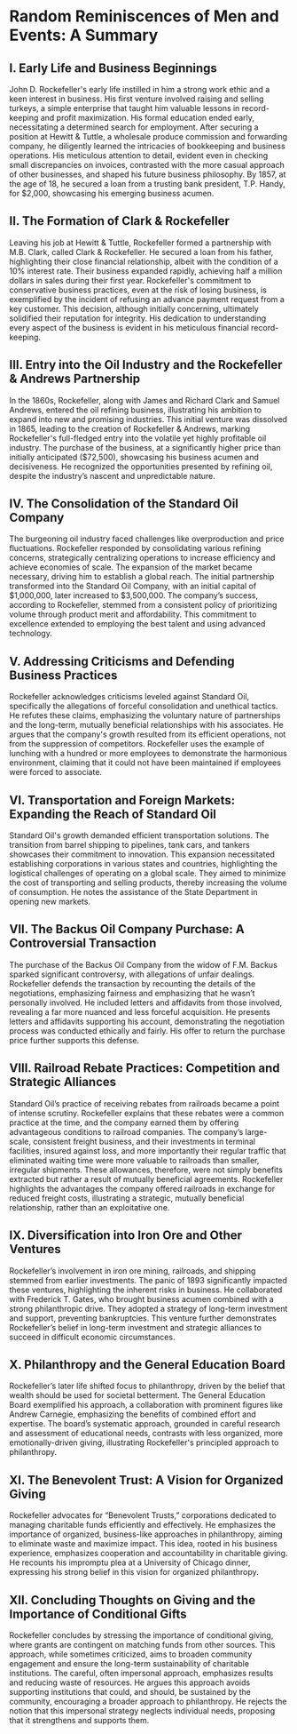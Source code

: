 # Random Reminiscences of Men and Events: A Summary

## I. Early Life and Business Beginnings

John D. Rockefeller's early life instilled in him a strong work ethic and a keen interest in business. His first venture involved raising and selling turkeys, a simple enterprise that taught him valuable lessons in record-keeping and profit maximization.  His formal education ended early, necessitating a determined search for employment. After securing a position at Hewitt & Tuttle, a wholesale produce commission and forwarding company, he diligently learned the intricacies of bookkeeping and business operations.  His meticulous attention to detail, evident even in checking small discrepancies on invoices, contrasted with the more casual approach of other businesses, and shaped his future business philosophy.  By 1857, at the age of 18, he secured a loan from a trusting bank president, T.P. Handy, for $2,000, showcasing his emerging business acumen.

## II. The Formation of Clark & Rockefeller

Leaving his job at Hewitt & Tuttle, Rockefeller formed a partnership with M.B. Clark, called Clark & Rockefeller.  He secured a loan from his father, highlighting their close financial relationship, albeit with the condition of a 10% interest rate. Their business expanded rapidly, achieving half a million dollars in sales during their first year.  Rockefeller's commitment to conservative business practices, even at the risk of losing business, is exemplified by the incident of refusing an advance payment request from a key customer.  This decision, although initially concerning, ultimately solidified their reputation for integrity.  His dedication to understanding every aspect of the business is evident in his meticulous financial record-keeping.

## III. Entry into the Oil Industry and the Rockefeller & Andrews Partnership

In the 1860s, Rockefeller, along with James and Richard Clark and Samuel Andrews, entered the oil refining business, illustrating his ambition to expand into new and promising industries. This initial venture was dissolved in 1865, leading to the creation of Rockefeller & Andrews, marking Rockefeller's full-fledged entry into the volatile yet highly profitable oil industry.  The purchase of the business, at a significantly higher price than initially anticipated ($72,500), showcasing his business acumen and decisiveness.  He recognized the opportunities presented by refining oil, despite the industry’s nascent and unpredictable nature.

## IV. The Consolidation of the Standard Oil Company

The burgeoning oil industry faced challenges like overproduction and price fluctuations.  Rockefeller responded by consolidating various refining concerns, strategically centralizing operations to increase efficiency and achieve economies of scale. The expansion of the market became necessary, driving him to establish a global reach. The initial partnership transformed into the Standard Oil Company, with an initial capital of $1,000,000, later increased to $3,500,000.  The company’s success, according to Rockefeller, stemmed from a consistent policy of prioritizing volume through product merit and affordability. This commitment to excellence extended to employing the best talent and using advanced technology.  

## V. Addressing Criticisms and Defending Business Practices

Rockefeller acknowledges criticisms leveled against Standard Oil, specifically the allegations of forceful consolidation and unethical tactics. He refutes these claims, emphasizing the voluntary nature of partnerships and the long-term, mutually beneficial relationships with his associates. He argues that the company's growth resulted from its efficient operations, not from the suppression of competitors. Rockefeller uses the example of lunching with a hundred or more employees to demonstrate the harmonious environment, claiming that it could not have been maintained if employees were forced to associate.

## VI. Transportation and Foreign Markets: Expanding the Reach of Standard Oil

Standard Oil's growth demanded efficient transportation solutions. The transition from barrel shipping to pipelines, tank cars, and tankers showcases their commitment to innovation. This expansion necessitated establishing corporations in various states and countries, highlighting the logistical challenges of operating on a global scale. They aimed to minimize the cost of transporting and selling products, thereby increasing the volume of consumption.  He notes the assistance of the State Department in opening new markets.

## VII. The Backus Oil Company Purchase: A Controversial Transaction

The purchase of the Backus Oil Company from the widow of F.M. Backus sparked significant controversy,  with allegations of unfair dealings.  Rockefeller defends the transaction by recounting the details of the negotiations, emphasizing fairness and emphasizing that he wasn’t personally involved. He included letters and affidavits from those involved, revealing a far more nuanced and less forceful acquisition.  He presents letters and affidavits supporting his account, demonstrating the negotiation process was conducted ethically and fairly. His offer to return the purchase price further supports this defense.

## VIII. Railroad Rebate Practices: Competition and Strategic Alliances

Standard Oil’s practice of receiving rebates from railroads became a point of intense scrutiny. Rockefeller explains that these rebates were a common practice at the time, and the company earned them by offering advantageous conditions to railroad companies. The company’s large-scale, consistent freight business, and their investments in terminal facilities, insured against loss, and more importantly their regular traffic that eliminated waiting time were more valuable to railroads than smaller, irregular shipments. These allowances, therefore, were not simply benefits extracted but rather a result of mutually beneficial agreements.  Rockefeller highlights the advantages the company offered railroads in exchange for reduced freight costs, illustrating a strategic, mutually beneficial relationship, rather than an exploitative one.


## IX. Diversification into Iron Ore and Other Ventures

Rockefeller’s involvement in iron ore mining, railroads, and shipping stemmed from earlier investments.  The panic of 1893 significantly impacted these ventures, highlighting the inherent risks in business.  He collaborated with Frederick T. Gates, who brought business acumen combined with a strong philanthropic drive. They adopted a strategy of long-term investment and support, preventing bankruptcies.  This venture further demonstrates Rockefeller’s belief in long-term investment and strategic alliances to succeed in difficult economic circumstances.

## X. Philanthropy and the General Education Board

Rockefeller’s later life shifted focus to philanthropy, driven by the belief that wealth should be used for societal betterment. The General Education Board exemplified his approach, a collaboration with prominent figures like Andrew Carnegie, emphasizing the benefits of combined effort and expertise.  The board’s systematic approach, grounded in careful research and assessment of educational needs, contrasts with less organized, more emotionally-driven giving, illustrating Rockefeller's principled approach to philanthropy.

## XI. The Benevolent Trust: A Vision for Organized Giving

Rockefeller advocates for “Benevolent Trusts,” corporations dedicated to managing charitable funds efficiently and effectively.  He emphasizes the importance of organized, business-like approaches in philanthropy, aiming to eliminate waste and maximize impact. This idea, rooted in his business experience, emphasizes cooperation and accountability in charitable giving. He recounts his impromptu plea at a University of Chicago dinner, expressing his strong belief in this vision for organized philanthropy.

## XII.  Concluding Thoughts on Giving and the Importance of Conditional Gifts

Rockefeller concludes by stressing the importance of conditional giving, where grants are contingent on matching funds from other sources. This approach, while sometimes criticized, aims to broaden community engagement and ensure the long-term sustainability of charitable institutions.  The careful, often impersonal approach, emphasizes results and reducing waste of resources.  He argues this approach avoids supporting institutions that could, and should, be sustained by the community, encouraging a broader approach to philanthropy. He rejects the notion that this impersonal strategy neglects individual needs, proposing that it strengthens and supports them.
